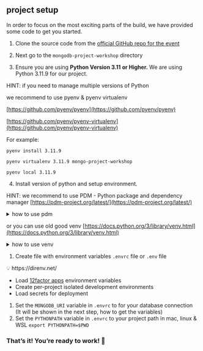 ## project setup

In order to focus on the most exciting parts of the build, we have provided some code to get you started.

1. Clone the source code from the [official GitHub repo for the event](https://github.com/KuligKamil/mongodb-project-workshop)
   
2. Next go to the `mongodb-project-workshop` directory

3. Ensure you are using **Python Version 3.11** **or Higher.** We are using Python 3.11.9 for our project.

  HINT: if you need to manage multiple versions of Python 
    
  we recommend to use  pyenv & pyenv virtualenv 
  
  [https://github.com/pyenv/pyenv](https://github.com/pyenv/pyenv)
  
  [https://github.com/pyenv/pyenv-virtualenv](https://github.com/pyenv/pyenv-virtualenv)

  For example:

  `pyenv install 3.11.9`

  `pyenv virtualenv 3.11.9 mongo-project-workshop`

  `pyenv local 3.11.9`


4. Install version of python and setup environment. 

  HINT: we recommend to use PDM - Python package and dependency manager  [https://pdm-project.org/latest/](https://pdm-project.org/latest/)

  <details>
  <summary>how to use pdm</summary>

  install pdm 

  `pip install pdm`

  install all dependencies

  `pdm install`

  run ruff check 

  `pdm run ruff check` 

  if you see `All checks passed!` everything setup correctly 

  </details>
    

  or you can use old good venv [https://docs.python.org/3/library/venv.html](https://docs.python.org/3/library/venv.html)
 


  <details>
  <summary>how to use venv</summary>

  create venv

  `python -m venv .`

  next activate it

  on mac, linux or WSL

  `source ./bin/activate`

  or on windows 

  * cmd.exe

  `C:\> .\Scripts\activate.bat`

  * PowerShell

  `PS C:\> .\Scripts\Activate.ps1`

  run ruff check

  `run ruff check`

  if you see `All checks passed!` everything setup correctly 

  </details>
 

1. Create file with environment variables `.envrc` file or `.env` file

<aside>
💡 https://direnv.net/

- Load [12factor apps](https://12factor.net/) environment variables
- Create per-project isolated development environments
- Load secrets for deployment
</aside>

1. Set the `MONGODB_URI` variable in `.envrc` to for your database connection (It will be shown in the next step, how to get the variables)
2. Set the `PYTHONPATH` variable in `.envrc` to your project path
   in mac, linux & WSL `export PYTHONPATH=$PWD`

### That’s it! You’re ready to work! 🎉